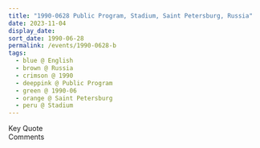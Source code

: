 ```yaml
---
title: "1990-0628 Public Program, Stadium, Saint Petersburg, Russia"
date: 2023-11-04
display_date: 
sort_date: 1990-06-28
permalink: /events/1990-0628-b
tags:
  - blue @ English
  - brown @ Russia
  - crimson @ 1990
  - deeppink @ Public Program
  - green @ 1990-06
  - orange @ Saint Petersburg
  - peru @ Stadium
---
```


<wave-list>
  <list-title color="green" width="75">Key Quote</list-title>
  <list-item color="BlanchedAlmond"  width="200"></list-item>
  <list-item color="Lavender"></list-item>
  <list-item color="BlanchedAlmond"></list-item>
</wave-list>

<br>

<wave-list>
  <list-title color="green" width="75">Comments</list-title>
  <list-item color="BlanchedAlmond"  width="200"></list-item>
  <list-item color="Lavender"></list-item>
  <list-item color="BlanchedAlmond"></list-item>
</wave-list>